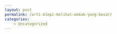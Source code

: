 ```yaml
---
layout: post
permalink: /arti-mimpi-melihat-ombak-yang-besar/
categories:
    - Uncategorized
---
```


